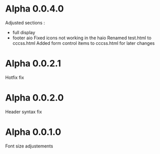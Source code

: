 # Alpha 0.0.4.0
Adjusted sections :
- full display
- footer aio
Fixed icons not working in the haio
Renamed test.html to cccss.html
Added form control items to cccss.html for later changes

# Alpha 0.0.2.1
Hotfix fix

# Alpha 0.0.2.0
Header syntax fix

# Alpha 0.0.1.0
Font size adjustements